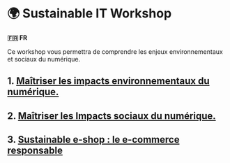 # 🌍 Sustainable IT Workshop

**🇫🇷 FR** 

Ce workshop vous permettra de comprendre les enjeux environnementaux et sociaux du numérique.

## 1. [Maîtriser les impacts environnementaux du numérique.](fr/environmental-impacts.md)
## 2. [Maîtriser les Impacts sociaux du numérique.](fr/social-impacts.md)
## 3. [Sustainable e-shop : le e-commerce responsable](fr/final-workshop.md)

